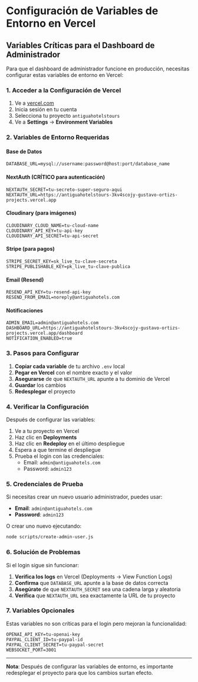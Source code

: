 # Configuración de Variables de Entorno en Vercel

## Variables Críticas para el Dashboard de Administrador

Para que el dashboard de administrador funcione en producción, necesitas configurar estas variables de entorno en Vercel:

### 1. Acceder a la Configuración de Vercel

1. Ve a [vercel.com](https://vercel.com)
2. Inicia sesión en tu cuenta
3. Selecciona tu proyecto `antiguahotelstours`
4. Ve a **Settings** → **Environment Variables**

### 2. Variables de Entorno Requeridas

#### Base de Datos
```
DATABASE_URL=mysql://username:password@host:port/database_name
```

#### NextAuth (CRÍTICO para autenticación)
```
NEXTAUTH_SECRET=tu-secreto-super-seguro-aqui
NEXTAUTH_URL=https://antiguahotelstours-3kv4scojy-gustavo-ortizs-projects.vercel.app
```

#### Cloudinary (para imágenes)
```
CLOUDINARY_CLOUD_NAME=tu-cloud-name
CLOUDINARY_API_KEY=tu-api-key
CLOUDINARY_API_SECRET=tu-api-secret
```

#### Stripe (para pagos)
```
STRIPE_SECRET_KEY=sk_live_tu-clave-secreta
STRIPE_PUBLISHABLE_KEY=pk_live_tu-clave-publica
```

#### Email (Resend)
```
RESEND_API_KEY=tu-resend-api-key
RESEND_FROM_EMAIL=noreply@antiguahotels.com
```

#### Notificaciones
```
ADMIN_EMAIL=admin@antiguahotels.com
DASHBOARD_URL=https://antiguahotelstours-3kv4scojy-gustavo-ortizs-projects.vercel.app/dashboard
NOTIFICATION_ENABLED=true
```

### 3. Pasos para Configurar

1. **Copiar cada variable** de tu archivo `.env` local
2. **Pegar en Vercel** con el nombre exacto y el valor
3. **Asegurarse** de que `NEXTAUTH_URL` apunte a tu dominio de Vercel
4. **Guardar** los cambios
5. **Redesplegar** el proyecto

### 4. Verificar la Configuración

Después de configurar las variables:

1. Ve a tu proyecto en Vercel
2. Haz clic en **Deployments**
3. Haz clic en **Redeploy** en el último despliegue
4. Espera a que termine el despliegue
5. Prueba el login con las credenciales:
   - Email: `admin@antiguahotels.com`
   - Password: `admin123`

### 5. Credenciales de Prueba

Si necesitas crear un nuevo usuario administrador, puedes usar:

- **Email**: `admin@antiguahotels.com`
- **Password**: `admin123`

O crear uno nuevo ejecutando:
```bash
node scripts/create-admin-user.js
```

### 6. Solución de Problemas

Si el login sigue sin funcionar:

1. **Verifica los logs** en Vercel (Deployments → View Function Logs)
2. **Confirma** que `DATABASE_URL` apunte a la base de datos correcta
3. **Asegúrate** de que `NEXTAUTH_SECRET` sea una cadena larga y aleatoria
4. **Verifica** que `NEXTAUTH_URL` sea exactamente la URL de tu proyecto

### 7. Variables Opcionales

Estas variables no son críticas para el login pero mejoran la funcionalidad:

```
OPENAI_API_KEY=tu-openai-key
PAYPAL_CLIENT_ID=tu-paypal-id
PAYPAL_CLIENT_SECRET=tu-paypal-secret
WEBSOCKET_PORT=3001
```

---

**Nota**: Después de configurar las variables de entorno, es importante redesplegar el proyecto para que los cambios surtan efecto.
